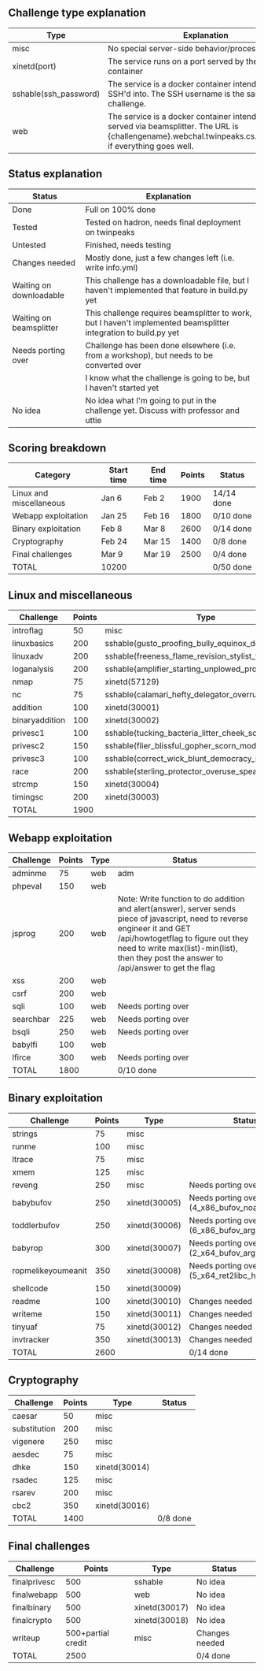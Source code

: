 ## Challenge type explanation
|Type|Explanation|
|-|-|
|misc|No special server-side behavior/processing needed|
|xinetd(port)|The service runs on a port served by the xinetd container|
|sshable(ssh_password)|The service is a docker container intended to be SSH'd into. The SSH username is the same as the challenge.|
|web|The service is a docker container intended to be served via beamsplitter. The URL is {challengename}.webchal.twinpeaks.cs.ucdavis.edu, if everything goes well.|

## Status explanation
|Status|Explanation|
|-|-|
|Done|Full on 100% done|
|Tested|Tested on hadron, needs final deployment on twinpeaks
|Untested|Finished, needs testing|
|Changes needed|Mostly done, just a few changes left (i.e. write info.yml)|
|Waiting on downloadable|This challenge has a downloadable file, but I haven't implemented that feature in build.py yet|
|Waiting on beamsplitter|This challenge requires beamsplitter to work, but I haven't implemented beamsplitter integration to build.py yet|
|Needs porting over|Challenge has been done elsewhere (i.e. from a workshop), but needs to be converted over|
||I know what the challenge is going to be, but I haven't started yet|
|No idea|No idea what I'm going to put in the challenge yet. Discuss with professor and uttie|

## Scoring breakdown
|Category|Start time|End time|Points|Status|
|-|-|-|-|-|
|Linux and miscellaneous|Jan 6|Feb 2|1900|14/14 done|
|Webapp exploitation|Jan 25|Feb 16|1800|0/10 done|
|Binary exploitation|Feb 8|Mar 8|2600|0/14 done|
|Cryptography|Feb 24|Mar 15|1400|0/8 done|
|Final challenges|Mar 9|Mar 19|2500|0/4 done|
|TOTAL|10200|||0/50 done|
## Linux and miscellaneous
|Challenge|Points|Type|Status|
|-|-|-|-|
|introflag|50|misc|Done|
|linuxbasics|200|sshable(gusto_proofing_bully_equinox_deceiving)|Done|
|linuxadv|200|sshable(freeness_flame_revision_stylist_truth)|Done|
|loganalysis|200|sshable(amplifier_starting_unplowed_propose_aflame)|Done|
|nmap|75|xinetd(57129)|Done|
|nc|75|sshable(calamari_hefty_delegator_overrule_props)|Done|
|addition|100|xinetd(30001)|Done|
|binaryaddition|100|xinetd(30002)|Done|
|privesc1|100|sshable(tucking_bacteria_litter_cheek_scrutiny)|Done|
|privesc2|150|sshable(flier_blissful_gopher_scorn_modular)|Done|
|privesc3|100|sshable(correct_wick_blunt_democracy_rare)|Done|
|race|200|sshable(sterling_protector_overuse_spearmint_violet)|Done|
|strcmp|150|xinetd(30004)|Done|
|timingsc|200|xinetd(30003)|Done|
|TOTAL|1900||Done|

## Webapp exploitation
|Challenge|Points|Type|Status|
|-|-|-|-|
|adminme|75|web|adm|
|phpeval|150|web||
|jsprog|200|web|Note: Write function to do addition and alert(answer), server sends piece of javascript, need to reverse engineer it and GET /api/howtogetflag to figure out they need to write max(list)-min(list), then they post the answer to /api/answer to get the flag|
|xss|200|web||
|csrf|200|web||
|sqli|100|web|Needs porting over|
|searchbar|225|web|Needs porting over|
|bsqli|250|web|Needs porting over|
|babylfi|100|web||
|lfirce|300|web|Needs porting over|
|TOTAL|1800||0/10 done|

## Binary exploitation
|Challenge|Points|Type|Status|
|-|-|-|-|
|strings|75|misc||
|runme|100|misc||
|ltrace|75|misc||
|xmem|125|misc||
|reveng|250|misc|Needs porting over|
|babybufov|250|xinetd(30005)|Needs porting over (4_x86_bufov_noargs)|
|toddlerbufov|250|xinetd(30006)|Needs porting over (6_x86_bufov_args_harder)|
|babyrop|300|xinetd(30007)|Needs porting over (2_x64_bufov_args)|
|ropmelikeyoumeanit|350|xinetd(30008)|Needs porting over (5_x64_ret2libc_harder_static)
|shellcode|150|xinetd(30009)||
|readme|100|xinetd(30010)|Changes needed|
|writeme|150|xinetd(30011)|Changes needed|
|tinyuaf|75|xinetd(30012)|Changes needed|
|invtracker|350|xinetd(30013)|Changes needed|
|TOTAL|2600||0/14 done|

## Cryptography
|Challenge|Points|Type|Status|
|-|-|-|-|
|caesar|50|misc||
|substitution|200|misc||
|vigenere|250|misc||
|aesdec|75|misc||
|dhke|150|xinetd(30014)||
|rsadec|125|misc||
|rsarev|200|misc||
|cbc2|350|xinetd(30016)||
|TOTAL|1400||0/8 done|

## Final challenges
|Challenge|Points|Type|Status|
|-|-|-|-|
|finalprivesc|500|sshable|No idea|
|finalwebapp|500|web|No idea|
|finalbinary|500|xinetd(30017)|No idea|
|finalcrypto|500|xinetd(30018)|No idea|
|writeup|500+partial credit|misc|Changes needed|
|TOTAL|2500||0/4 done|


